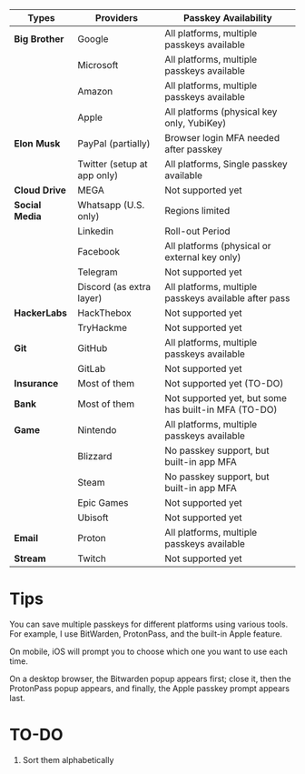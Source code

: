 
| Types         	| Providers                   | Passkey Availability                                  |
|-----------------|-----------------------------|-------------------------------------------------------|
| **Big Brother** | Google            					| All platforms, multiple passkeys available            |
|                 | Microsoft         					| All platforms, multiple passkeys available            |
|                 | Amazon            					| All platforms, multiple passkeys available            |
|        					| Apple     									| All platforms (physical key only, YubiKey)          	|
| **Elon Musk**   | PayPal (partially)					| Browser login MFA needed after passkey                |
|                 | Twitter (setup at app only)	| All platforms, Single passkey available 							|
| **Cloud Drive** | MEGA     							      | Not supported yet																			|
| **Social Media**| Whatsapp (U.S. only)				| Regions limited               												|
|                 | Linkedin 				   					| Roll-out Period                                       |
|                 | Facebook 				   					| All platforms (physical or external key only)         |
|                 | Telegram 				   					| Not supported yet                                     |
|                 | Discord (as extra layer)		| All platforms, multiple passkeys available after pass |
| **HackerLabs**  | HackThebox     							| Not supported yet																			|
| 							  | TryHackme     							| Not supported yet																			|
| **Git**      		| GitHub     									| All platforms, multiple passkeys available            |
| 			      		| GitLab     									| Not supported yet           													|
| **Insurance**   | Most of them   							| Not supported yet   (TO-DO)														|
| **Bank**        | Most of them  							| Not supported yet, but some has built-in MFA (TO-DO)  |
| **Game**        | Nintendo 										| All platforms, multiple passkeys available        		|
|                 | Blizzard 										| No passkey support, but built-in app MFA							|
|                 | Steam	  										| No passkey support, but built-in app MFA							|
|                 | Epic Games									| Not supported yet                                  		|
|                 | Ubisoft    									| Not supported yet                                  		|
| **Email**       | Proton 											| All platforms, multiple passkeys available         		|
| **Stream**      | Twitch     									| Not supported yet                    									|

# Tips
You can save multiple passkeys for different platforms using various tools. For example, I use BitWarden, ProtonPass, and the built-in Apple feature. 

On mobile, iOS will prompt you to choose which one you want to use each time. 

On a desktop browser, the Bitwarden popup appears first; close it, then the ProtonPass popup appears, and finally, the Apple passkey prompt appears last.

# TO-DO
1. Sort them alphabetically
